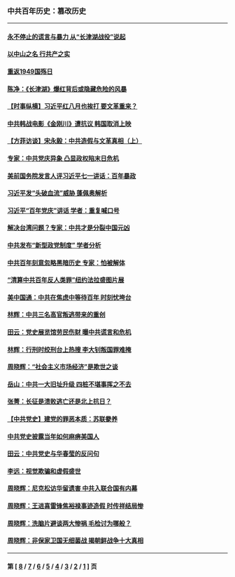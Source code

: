### 中共百年历史：篡改历史
---
#### [永不停止的谎言与暴力 从“长津湖战役”说起](../../pages/nf1176115/n13494094.md?06210430) 
#### [以中山之名 行共产之实](../../pages/nf1176115/n13346437.md?06210430) 
#### [重返1949国殇日](../../pages/nf1176115/n13346372.md?06210430) 
#### [陈净：《长津湖》爆红背后或隐藏危险的风暴](../../pages/nf1176115/n13314364.md?06210430) 
#### [【时事纵横】习近平红八月也挨打 要文革重来？](../../pages/nf1176115/n13231393.md?06210430) 
#### [中共韩战电影《金刚川》遭抗议 韩国取消上映](../../pages/nf1176115/n13219114.md?06210430) 
#### [【方菲访谈】宋永毅：中共造假与文革真相（上）](../../pages/nf1176115/n13200760.md?06210430) 
#### [专家：中共党庆异象 凸显政权陷末日危机](../../pages/nf1176115/n13067084.md?06210430) 
#### [美前国务院发言人评习近平七一讲话：百年暴政](../../pages/nf1176115/n13066986.md?06210430) 
#### [习近平发“头破血流”威胁 蓬佩奥解析](../../pages/nf1176115/n13063604.md?06210430) 
#### [习近平“百年党庆”讲话 学者：重复喊口号](../../pages/nf1176115/n13061411.md?06210430) 
#### [解决台湾问题？专家：中共才是分裂中国元凶](../../pages/nf1176115/n13060811.md?06210430) 
#### [中共发布“新型政党制度” 学者分析](../../pages/nf1176115/n13056354.md?06210430) 
#### [中共百年刻意忽略黑暗历史 专家：怕被解体](../../pages/nf1176115/n13056056.md?06210430) 
#### [“清算中共百年反人类罪”纽约法拉盛图片展](../../pages/nf1176115/n13052220.md?06210430) 
#### [美中国通：中共在焦虑中等待百年 时刻忧垮台](../../pages/nf1176115/n13048820.md?06210430) 
#### [林辉：中共三名高官叛逃带来的重创](../../pages/nf1176115/n13035206.md?06210430) 
#### [田云：党史展览馆劳民伤财 曝中共谎言和危机](../../pages/nf1176115/n13033900.md?06210430) 
#### [林辉：行刑时绞刑台上热搜 李大钊叛国罪难掩](../../pages/nf1176115/n13031965.md?06210430) 
#### [周晓辉：“社会主义市场经济”是欺世之谈](../../pages/nf1176115/n13024090.md?06210430) 
#### [岳山：中共一大旧址升级 四桩不堪事挥之不去](../../pages/nf1176115/n13021697.md?06210430) 
#### [张菁：长征是溃败逃亡还是北上抗日？](../../pages/nf1176115/n13020585.md?06210430) 
#### [【中共党史】建党的罪恶本质：苏联豢养](../../pages/nf1176115/n13011888.md?06210430) 
#### [中共党史披露当年如何麻痹美国人](../../pages/nf1176115/n12966400.md?06210430) 
#### [田云：中共党史与华春莹的反问句](../../pages/nf1176115/n12765178.md?06210430) 
#### [李远：视觉欺骗和虚假盛世](../../pages/nf1176115/n12993376.md?06210430) 
#### [周晓辉：尼克松访华留遗害 中共入联合国有内幕](../../pages/nf1176115/n12991422.md?06210430) 
#### [周晓辉：王进喜雷锋焦裕禄事迹造假 时传祥结局惨](../../pages/nf1176115/n12985497.md?06210430) 
#### [周晓辉：洗脑片避谈两大惨祸 毛检讨为哪般？](../../pages/nf1176115/n12971285.md?06210430) 
#### [周晓辉：非保家卫国无细菌战 揭朝鲜战争十大真相](../../pages/nf1176115/n12954161.md?06210430) 

---
#### 第 [ [8](./8.md?06210430) / [7](./7.md?06210430) / [6](./6.md?06210430) / [5](./5.md?06210430) / [4](./4.md?06210430) / [3](./3.md?06210430) / [2](./2.md?06210430) / [1](./1.md?06210430) ] 页
